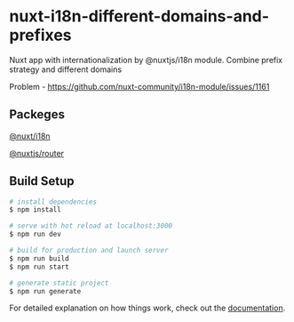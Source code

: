 # nuxt-i18n-different-domains-and-prefixes

Nuxt app with internationalization by @nuxtjs/i18n module. Combine prefix strategy and different domains

Problem - https://github.com/nuxt-community/i18n-module/issues/1161

## Packeges

[@nuxt/i18n](https://github.com/nuxt-community/i18n-module)

[@nuxtjs/router](https://github.com/nuxt-community/router-module)

## Build Setup

```bash
# install dependencies
$ npm install

# serve with hot reload at localhost:3000
$ npm run dev

# build for production and launch server
$ npm run build
$ npm run start

# generate static project
$ npm run generate
```

For detailed explanation on how things work, check out the [documentation](https://nuxtjs.org).
